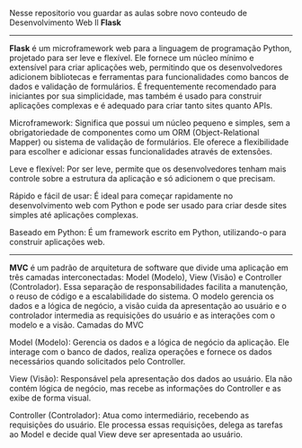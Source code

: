 Nesse repositorio vou guardar as aulas sobre novo conteudo de Desenvolvimento Web ll **Flask**

---

**Flask** é um microframework web para a linguagem de programação Python, projetado para ser leve e flexível. Ele fornece um núcleo mínimo e extensível para criar aplicações web, permitindo que os desenvolvedores adicionem bibliotecas e ferramentas para funcionalidades como bancos de dados e validação de formulários. É frequentemente recomendado para iniciantes por sua simplicidade, mas também é usado para construir aplicações complexas e é adequado para criar tanto sites quanto APIs. 

Microframework: Significa que possui um núcleo pequeno e simples, sem a obrigatoriedade de componentes como um ORM (Object-Relational Mapper) ou sistema de validação de formulários. Ele oferece a flexibilidade para escolher e adicionar essas funcionalidades através de extensões. 

Leve e flexível: Por ser leve, permite que os desenvolvedores tenham mais controle sobre a estrutura da aplicação e só adicionem o que precisam. 

Rápido e fácil de usar: É ideal para começar rapidamente no desenvolvimento web com Python e pode ser usado para criar desde sites simples até aplicações complexas. 

Baseado em Python: É um framework escrito em Python, utilizando-o para construir aplicações web. 

---

**MVC** é um padrão de arquitetura de software que divide uma aplicação em três camadas interconectadas: Model (Modelo), View (Visão) e Controller (Controlador). Essa separação de responsabilidades facilita a manutenção, o reuso de código e a escalabilidade do sistema. O modelo gerencia os dados e a lógica de negócio, a visão cuida da apresentação ao usuário e o controlador intermedia as requisições do usuário e as interações com o modelo e a visão. 
Camadas do MVC

Model (Modelo): Gerencia os dados e a lógica de negócio da aplicação. Ele interage com o banco de dados, realiza operações e fornece os dados necessários quando solicitados pelo Controller.

View (Visão): Responsável pela apresentação dos dados ao usuário. Ela não contém lógica de negócio, mas recebe as informações do Controller e as exibe de forma visual. 

Controller (Controlador): Atua como intermediário, recebendo as requisições do usuário. Ele processa essas requisições, delega as tarefas ao Model e decide qual View deve ser apresentada ao usuário. 
